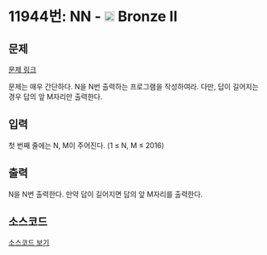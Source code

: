 # 11944번: NN - <img src="https://static.solved.ac/tier_small/4.svg" style="height:20px" /> Bronze II

<!-- performance -->

<!-- 문제 제출 후 깃허브에 푸시를 했을 때 제출한 코드의 성능이 입력될 공간입니다.-->

<!-- end -->

## 문제

[문제 링크](https://boj.kr/11944)


<p>문제는 매우 간단하다. N을 N번 출력하는 프로그램을 작성하여라. 다만, 답이 길어지는 경우 답의 앞 M자리만 출력한다.</p>




## 입력


<p>첫 번째 줄에는 N, M이 주어진다. (1 ≤ N, M ≤ 2016)</p>




## 출력


<p>N을 N번 출력한다. 만약 답이 길어지면 답의 앞 M자리를 출력한다.</p>




## 소스코드

[소스코드 보기](NN.py)